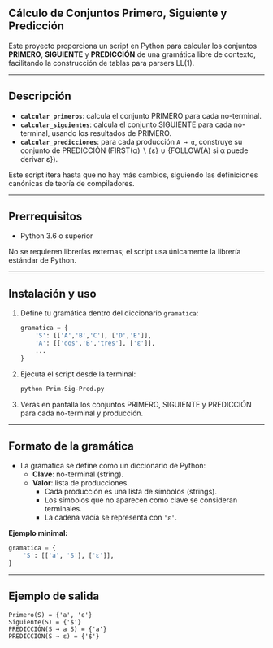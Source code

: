 ## Cálculo de Conjuntos Primero, Siguiente y Predicción

Este proyecto proporciona un script en Python para calcular los conjuntos **PRIMERO**, **SIGUIENTE** y **PREDICCIÓN** de una gramática libre de contexto, facilitando la construcción de tablas para parsers LL(1).

---

## Descripción

- **`calcular_primeros`**: calcula el conjunto PRIMERO para cada no-terminal.
- **`calcular_siguientes`**: calcula el conjunto SIGUIENTE para cada no-terminal, usando los resultados de PRIMERO.
- **`calcular_predicciones`**: para cada producción `A → α`, construye su conjunto de PREDICCIÓN (FIRST(α) ∖ {ε} ∪ {FOLLOW(A) si α puede derivar ε}).

Este script itera hasta que no hay más cambios, siguiendo las definiciones canónicas de teoría de compiladores.

---

## Prerrequisitos

- Python 3.6 o superior

No se requieren librerías externas; el script usa únicamente la librería estándar de Python.

---

## Instalación y uso

1. Define tu gramática dentro del diccionario `gramatica`:
    ```python
    gramatica = {
        'S': [['A','B','C'], ['D','E']],
        'A': [['dos','B','tres'], ['ε']],
        ...
    }
    ```
2. Ejecuta el script desde la terminal:
    ```bash
    python Prim-Sig-Pred.py
    ```
3. Verás en pantalla los conjuntos PRIMERO, SIGUIENTE y PREDICCIÓN para cada no-terminal y producción.

---

## Formato de la gramática

- La gramática se define como un diccionario de Python:
  - **Clave**: no-terminal (string).
  - **Valor**: lista de producciones.
    - Cada producción es una lista de símbolos (strings).
    - Los símbolos que no aparecen como clave se consideran terminales.
    - La cadena vacía se representa con `'ε'`.

**Ejemplo minimal:**
```python
gramatica = {
    'S': [['a', 'S'], ['ε']],
}
```

---

## Ejemplo de salida

```text
Primero(S) = {'a', 'ε'}
Siguiente(S) = {'$'}
PREDICCIÓN(S → a S) = {'a'}
PREDICCIÓN(S → ε) = {'$'}
```

